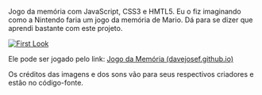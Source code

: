 Jogo da memória com JavaScript, CSS3 e HMTL5. Eu o fiz imaginando como a Nintendo faria um jogo da memória de Mario. Dá para se dizer que aprendi bastante com este projeto.


[![First Look](https://drive.google.com/file/d/1QQwUEnd5BZh5JSUGgUKjchRv0Udu_NHU/view?usp=sharing)](https://drive.google.com/file/d/16X518-bvun2WooSJfzfh572luARpr6bJ/view?usp=sharing "First Look")


Ele pode ser jogado pelo link: [Jogo da Memória (davejosef.github.io)](https://davejosef.github.io/Desafio-JavaScript-Dio-TQI-Bootcamp/)



Os créditos das imagens e dos sons vão para seus respectivos criadores e estão no código-fonte.
